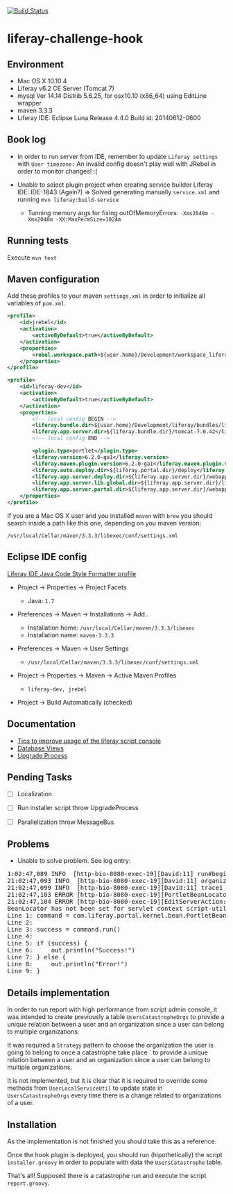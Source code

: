 [![Build Status](https://travis-ci.org/dsaenztagarro/console-report-hook.svg)](https://travis-ci.org/dsaenztagarro/console-report-hook)

# liferay-challenge-hook


Environment
-----------

- Mac OS X 10.10.4
- Liferay v6.2 CE Server (Tomcat 7)
- mysql Ver 14.14 Distrib 5.6.25, for osx10.10 (x86_64) using  EditLine wrapper
- maven 3.3.3
- Liferay IDE: Eclipse Luna Release 4.4.0
  Build id: 20140612-0600


Book log
--------
- In order to run server from IDE, remember to update `Liferay settings` with `User timezone:`
  An invalid config doesn't play well with JRebel in order to monitor changes! :(

- Unable to select plugin project when creating service builder
  Liferay IDE: IDE-1843 (Again?)
  => Solved generating manually `service.xml` and running `mvn liferay:build-service`

  - Tunning memory args for fixing outOfMemoryErrors: `-Xms2048m -Xmx2048m -XX:MaxPermSize=1024m`


Running tests
-------------

Execute `mvn test`


Maven configuration
-------------------

Add these profiles to your maven `settings.xml` in order to initialize
all variables of `pom.xml`. 

```xml
<profile>
    <id>jrebel</id>
    <activation>
        <activeByDefault>true</activeByDefault>
    </activation>
    <properties>
        <rebel.workspace.path>${user.home}/Development/workspace_liferay</rebel.workspace.path>
    </properties>
</profile>

<profile>
    <id>liferay-dev</id>
    <activation>
        <activeByDefault>true</activeByDefault>
    </activation>
    <properties>
        <!-- local config BEGIN -->
        <liferay.bundle.dir>${user.home}/Development/liferay/bundles/liferay-portal-6.2-ce-ga4</liferay.bundle.dir>
        <liferay.app.server.dir>${liferay.bundle.dir}/tomcat-7.0.42</liferay.app.server.dir>
        <!-- local config END -->

        <plugin.type>portlet</plugin.type>
        <liferay.version>6.2.0-ga1</liferay.version>
        <liferay.maven.plugin.version>6.2.0-ga1</liferay.maven.plugin.version>
        <liferay.auto.deploy.dir>${liferay.portal.dir}/deploy</liferay.auto.deploy.dir>
        <liferay.app.server.deploy.dir>${liferay.app.server.dir}/webapps</liferay.app.server.deploy.dir>
        <liferay.app.server.lib.global.dir>${liferay.app.server.dir}/lib/ext</liferay.app.server.lib.global.dir>
        <liferay.app.server.portal.dir>${liferay.app.server.dir}/webapps/ROOT</liferay.app.server.portal.dir>
    </properties>
</profile>
```

If you are a Mac OS X user and you installed `maven` with `brew` you should 
search inside a path like this one, depending on you maven version:

`/usr/local/Cellar/maven/3.3.3/libexec/conf/settings.xml`


Eclipse IDE config
------------------

[Liferay IDE Java Code Style Formatter profile](http://www.liferay.com/es/community/wiki/-/wiki/Main/Liferay+IDE+Java+Code+Style+Formatter+profile/maximized)

- Project -> Properties -> Project Facets

  - Java: `1.7`

- Preferences -> Maven -> Installations -> Add..

  - Installation home: `/usr/local/Cellar/maven/3.3.3/libexec`
  - Installation name: `maven-3.3.3`

- Preferences -> Maven -> User Settings

  - `/usr/local/Cellar/maven/3.3.3/libexec/conf/settings.xml`

- Project -> Properties -> Maven -> Active Maven Profiles

  - `liferay-dev, jrebel`

- Project -> Build Automatically (checked)

Documentation
-------------

- [Tips to improve usage of the liferay script console](http://www.liferay.com/web/sebastien.lemarchand/blog/-/blogs/5-tips-to-improve-usage-of-the-liferay-script-console)
- [Database Views](http://www.liferay.com/es/community/wiki/-/wiki/Main/Working+with+Database+Views+in+Liferay)
- [Upgrade Process](https://www.liferay.com/web/ryan.park/blog/-/blogs/implementing-upgradingprocess-for-your-liferay-portlets!)


Pending Tasks
-------------

- [ ] Localization
- [ ] Run installer script throw UpgradeProcess
- [ ] Parallelization throw MessageBus


Problems
--------

- Unable to solve problem. See log entry:

<pre>
1:02:47,089 INFO  [http-bio-8080-exec-19][David:11] run#begin
21:02:47,093 INFO  [http-bio-8080-exec-19][David:11] organizationCount: 2
21:02:47,099 INFO  [http-bio-8080-exec-19][David:11] trace1
21:02:47,103 ERROR [http-bio-8080-exec-19][PortletBeanLocatorUtil:42] BeanLocator is null for servlet context script-utils
21:02:47,104 ERROR [http-bio-8080-exec-19][EditServerAction:523] SanitizerLogWrapper warning: Following message contains CRLF characters
BeanLocator has not been set for servlet context script-utils
Line 1: command = com.liferay.portal.kernel.bean.PortletBeanLocatorUtil.locate("script-utils-1.0.0-SNAPSHOT", "com.liferay.challenge.command.CatastropheReportCommand")
Line 2: 
Line 3: success = command.run()
Line 4: 
Line 5: if (success) {
Line 6: 	out.println("Success!")
Line 7: } else {
Line 8: 	out.println("Error!")
Line 9: }
</pre>

Details implementation
----------------------

In order to run report with high performance from script admin console, it was
intended to create previously a table `UsersCatastropheOrgs` to provide a unique
relation between a user and an organization since a user can belong to multiple 
organizations.

It was required a `Strategy` pattern to choose the organization the user is going
to belong to once a catastrophe take place ` to provide a unique
relation between a user and an organization since a user can belong to multiple 
organizations.

It is not implemented, but it is clear that it is required to override some methods
from `UserLocalServiceUtil` to update state in `UsersCatastropheOrgs` every time
there is a change related to organizations of a user.


Installation 
------------

As the implementation is not finished you should take this as a reference.

Once the hook plugin is deployed, you should run (hipothetically) the script
`installer.groovy` in order to populate with data the `UsersCatastrophe` table.

That's all! Supposed there is a catastrophe run and execute the script `report.groovy`.
